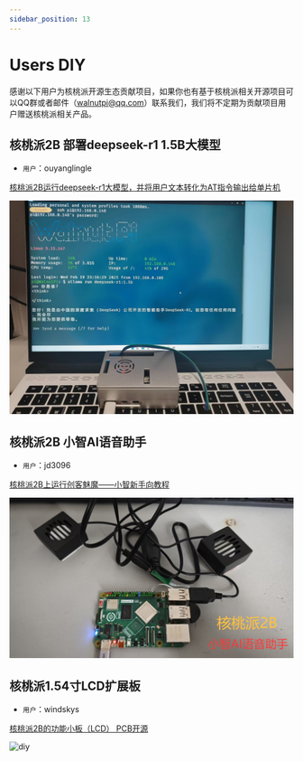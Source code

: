 ```yaml
---
sidebar_position: 13
---
```


# Users DIY

感谢以下用户为核桃派开源生态贡献项目，如果你也有基于核桃派相关开源项目可以QQ群或者邮件（walnutpi@qq.com）联系我们，我们将不定期为贡献项目用户赠送核桃派相关产品。

## 核桃派2B 部署deepseek-r1 1.5B大模型

- `用户`：ouyanglingle

[核桃派2B运行deepseek-r1大模型，并将用户文本转化为AT指令输出给单片机](https://forum.walnutpi.com/t/topic/298)

![diy](./img/diy/deepseek.jpg)

## 核桃派2B 小智AI语音助手

- `用户`：jd3096

[核桃派2B上运行创客魅魔——小智新手向教程](https://forum.walnutpi.com/t/topic/315)

![diy](./img/diy/xiaozhi.png)


## 核桃派1.54寸LCD扩展板

- `用户`：windskys

[核桃派2B的功能小板（LCD） PCB开源](https://oshwhub.com/windskys/walnut-pi-2b)

![diy](./img/diy/1.54_lcd.png)